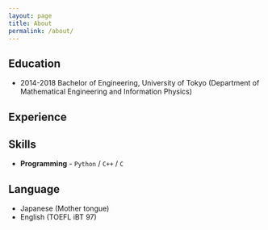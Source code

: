 ```yaml
---
layout: page
title: About
permalink: /about/
---
```



## Education

* 2014-2018 Bachelor of Engineering, University of Tokyo (Department of Mathematical Engineering and Information Physics)

## Experience


## Skills

* **Programming** - `Python` / `C++` / `C` 


## Language
* Japanese (Mother tongue)
* English (TOEFL iBT 97)
    
